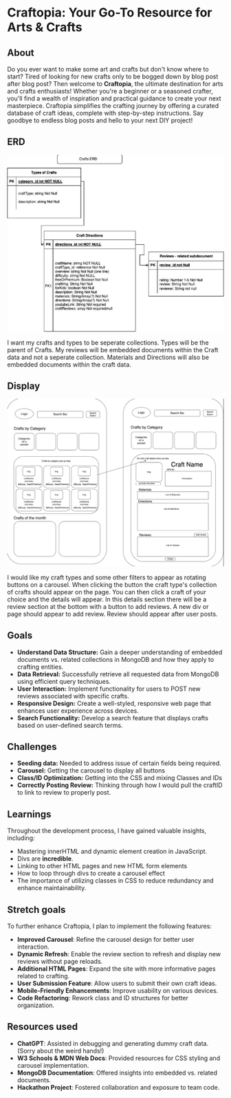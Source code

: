 # Craftopia: Your Go-To Resource for Arts & Crafts

## About
Do you ever want to make some art and crafts but don't know where to start? Tired of looking for new crafts only to be bogged down by blog post after blog post? Then welcome to **Craftopia**, the ultimate destination for arts and crafts enthusiasts! Whether you're a beginner or a seasoned crafter, you'll find a wealth of inspiration and practical guidance to create your next masterpiece. Craftopia simplifies the crafting journey by offering a curated database of craft ideas, complete with step-by-step instructions. Say goodbye to endless blog posts and hello to your next DIY project!

## ERD

![ERD](ERD.png)

I want my crafts and types to be seperate collections. Types will be the parent of Crafts. My reviews will be embedded documents within the Craft data and not a seperate collection. Materials and Directions will also be embedded documents within the craft data. 


## Display
![Design](Wireframe.png)

I would like my craft types and some other filters to appear as rotating buttons on a carousel. When clicking the button the craft type's collection of crafts should appear on the page. You can then click a craft of your choice and the details will appear. In this details section there will be a review section at the bottom with a button to add reviews. A new div or page should appear to add review. Review should appear after user posts.

## Goals
- **Understand Data Structure:** Gain a deeper understanding of embedded documents vs. related collections in MongoDB and how they apply to crafting entities.
- **Data Retrieval:** Successfully retrieve all requested data from MongoDB using efficient query techniques.
- **User Interaction:** Implement functionality for users to POST new reviews associated with specific crafts.
- **Responsive Design:** Create a well-styled, responsive web page that enhances user experience across devices.
- **Search Functionality:** Develop a search feature that displays crafts based on user-defined search terms.

## Challenges
- **Seeding data:** Needed to address issue of certain fields being required.
- **Carousel:** Getting the carousel to display all buttons
- **Class/ID Optimization:** Getting into the CSS and mixing Classes and IDs
- **Correctly Posting Review:** Thinking through how I would pull the craftID to link to review to properly post. 

## Learnings
Throughout the development process, I have gained valuable insights, including:

- Mastering innerHTML and dynamic element creation in JavaScript.
- Divs are **incredible**. 
- Linking to other HTML pages and new HTML form elements
- How to loop through divs to create a carousel effect
- The importance of utilizing classes in CSS to reduce redundancy and enhance maintainability.

## Stretch goals
To further enhance Craftopia, I plan to implement the following features:

- **Improved Carousel**: Refine the carousel design for better user interaction.
- **Dynamic Refresh**: Enable the review section to refresh and display new reviews without page reloads.
- **Additional HTML Pages**: Expand the site with more informative pages related to crafting.
- **User Submission Feature**: Allow users to submit their own craft ideas.
- **Mobile-Friendly Enhancements**: Improve usability on various devices.
- **Code Refactoring**: Rework class and ID structures for better organization.

## Resources used
- **ChatGPT**: Assisted in debugging and generating dummy craft data. (Sorry about the weird hands!)
- **W3 Schools & MDN Web Docs**: Provided resources for CSS styling and carousel implementation.
- **MongoDB Documentation**: Offered insights into embedded vs. related documents.
- **Hackathon Project**: Fostered collaboration and exposure to team code.


